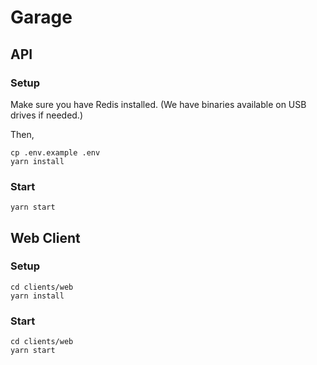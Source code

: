 # Garage

## API

### Setup

Make sure you have Redis installed. (We have binaries available on USB drives if needed.)

Then,

```
cp .env.example .env
yarn install
```

### Start

```
yarn start
```

## Web Client

### Setup

```
cd clients/web
yarn install
```

### Start

```
cd clients/web
yarn start
```
